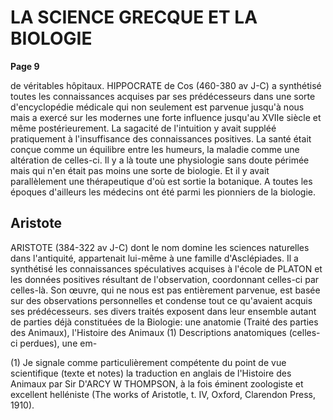 # LA SCIENCE GRECQUE ET LA BIOLOGIE

**Page 9**

de véritables hôpitaux. HIPPOCRATE de Cos (460-380 av J-C) a synthétisé toutes les connaissances acquises par ses prédécesseurs dans une sorte d'encyclopédie médicale qui non seulement est parvenue jusqu'à nous mais a exercé sur les modernes une forte influence jusqu'au XVIIe siècle et même postérieurement. La sagacité de l'intuition y avait suppléé pratiquement à l'insuffisance des connaissances positives. La santé était conçue comme un équilibre entre les humeurs, la maladie comme une altération de celles-ci. Il y a là toute une physiologie sans doute périmée mais qui n'en était pas moins une sorte de biologie. Et il y avait parallèlement une thérapeutique d'où est sortie la botanique. A toutes les époques d'ailleurs les médecins ont été parmi les pionniers de la biologie.

## Aristote

ARISTOTE (384-322 av J-C) dont le nom domine les sciences naturelles dans l'antiquité, appartenait lui-même à une famille d'Asclépiades. Il a synthétisé les connaissances spéculatives acquises à l'école de PLATON et les données positives résultant de l'observation, coordonnant celles-ci par celles-là. Son œuvre, qui ne nous est pas entièrement parvenue, est basée sur des observations personnelles et condense tout ce qu'avaient acquis ses prédécesseurs. ses divers traités exposent dans leur ensemble autant de parties déjà constituées de la Biologie: une anatomie (Traité des parties des Animaux), l'Histoire des Animaux (1) Descriptions anatomiques (celles-ci perdues), une em-

(1) Je signale comme particulièrement compétente du point de vue scientifique (texte et notes) la traduction en anglais de l'Histoire des Animaux par Sir D'ARCY W THOMPSON, à la fois éminent zoologiste et excellent helléniste (The works of Aristotle, t. IV, Oxford, Clarendon Press, 1910).
